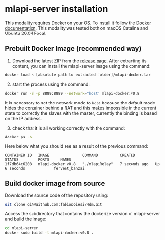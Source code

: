 # mlapi-server installation

This modality requires Docker on your OS. 
To install it follow the [Docker documentation](https://docs.docker.com/engine/install/). 
This modality was tested both on macOS Catalina and Ubuntu 20.04 Focal.

## Prebuilt Docker Image (recommended way)

1) Download the latest ZIP from the [release page](https://github.com/fabiopoiesi/4dm/releases). 
After extracting its content, you can install the mlapi-server image using the command:

```bash
docker load < [absolute path to extracted folder]/mlapi-docker.tar
```

2) start the process using the command: 

```bash
docker run -d -p 8889:8889 --network="host" mlapi-docker:v0.8
```

It is necessary to set the network mode to ```host``` because the default mode hides the container behind a NAT and this makes impossible in the current state to correctly the slaves with the master, currently the binding is based on the IP address.

3) check that it is all working correctly with the command:

```bash
docker ps -a
```

Here below what you should see as a result of the previous command:
```
CONTAINER ID   IMAGE               COMMAND          CREATED         STATUS         PORTS     NAMES
1f7db64c6208   mlapi-docker:v0.8   "./mlapiRelay"   7 seconds ago   Up 6 seconds             fervent_banzai
```

## Build docker image from source

Download the source code of the repository using:

```bash
git clone git@github.com:fabiopoiesi/4dm.git
```

Access the subdirectory that contains the dockerize version of mlapi-server and build the image:

```bash
cd mlapi-server
docker sudo build -t mlapi-docker:v0.8 .
```
